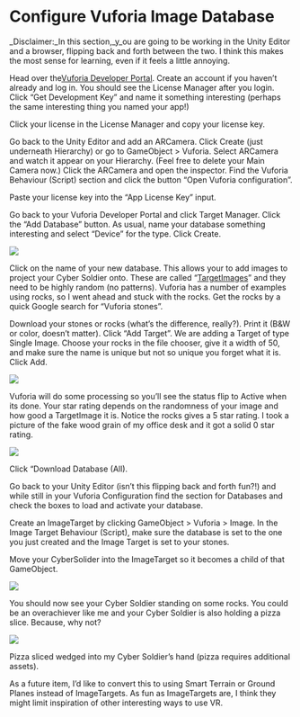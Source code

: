 # Configure Vuforia Image Database

\_Disclaimer:\_In this section,\_y\_ou are going to be working in the Unity Editor and a browser, flipping back and forth between the two. I think this makes the most sense for learning, even if it feels a little annoying.

Head over the[Vuforia Developer Portal](https://developer.vuforia.com/). Create an account if you haven’t already and log in. You should see the License Manager after you login. Click “Get Development Key” and name it something interesting \(perhaps the same interesting thing you named your app!\)

Click your license in the License Manager and copy your license key.

Go back to the Unity Editor and add an ARCamera. Click Create \(just underneath Hierarchy\) or go to GameObject &gt; Vuforia. Select ARCamera and watch it appear on your Hierarchy. \(Feel free to delete your Main Camera now.\) Click the ARCamera and open the inspector. Find the Vuforia Behaviour \(Script\) section and click the button “Open Vuforia configuration”.

Paste your license key into the “App License Key” input.

Go back to your Vuforia Developer Portal and click Target Manager. Click the “Add Database” button. As usual, name your database something interesting and select “Device” for the type. Click Create.

![](https://cdn-images-1.medium.com/max/1600/1*SMFA4S9bSGaPPPCyC5eZTQ.png)

Click on the name of your new database. This allows your to add images to project your Cyber Soldier onto. These are called “[TargetImages](https://library.vuforia.com/articles/Training/Image-Target-Guide.html)” and they need to be highly random \(no patterns\). Vuforia has a number of examples using rocks, so I went ahead and stuck with the rocks. Get the rocks by a quick Google search for “Vuforia stones”.

Download your stones or rocks \(what’s the difference, really?\). Print it \(B&W or color, doesn’t matter\). Click “Add Target”. We are adding a Target of type Single Image. Choose your rocks in the file chooser, give it a width of 50, and make sure the name is unique but not so unique you forget what it is. Click Add.

![](https://cdn-images-1.medium.com/max/1600/1*_c_PGlp8j96_0Dj1rUb31g.png)

Vuforia will do some processing so you’ll see the status flip to Active when its done. Your star rating depends on the randomness of your image and how good a TargetImage it is. Notice the rocks gives a 5 star rating. I took a picture of the fake wood grain of my office desk and it got a solid 0 star rating.

![](https://cdn-images-1.medium.com/max/1600/1*ALJ8zNH9e4kR7WOdpajbsA.png)

Click “Download Database \(All\).

Go back to your Unity Editor \(isn’t this flipping back and forth fun?!\) and while still in your Vuforia Configuration find the section for Databases and check the boxes to load and activate your database.

Create an ImageTarget by clicking GameObject &gt; Vuforia &gt; Image. In the Image Target Behaviour \(Script\), make sure the database is set to the one you just created and the Image Target is set to your stones.

Move your CyberSolider into the ImageTarget so it becomes a child of that GameObject.

![](https://cdn-images-1.medium.com/max/1600/1*8Jh3zuIdBzNOwX4MBDsSzg.png)

You should now see your Cyber Soldier standing on some rocks. You could be an overachiever like me and your Cyber Soldier is also holding a pizza slice. Because, why not?

![](https://cdn-images-1.medium.com/max/1600/1*7Mo5ZGNaiX6BLgWwLd7wbQ.png)

Pizza sliced wedged into my Cyber Soldier’s hand \(pizza requires additional assets\).

As a future item, I’d like to convert this to using Smart Terrain or Ground Planes instead of ImageTargets. As fun as ImageTargets are, I think they might limit inspiration of other interesting ways to use VR.

